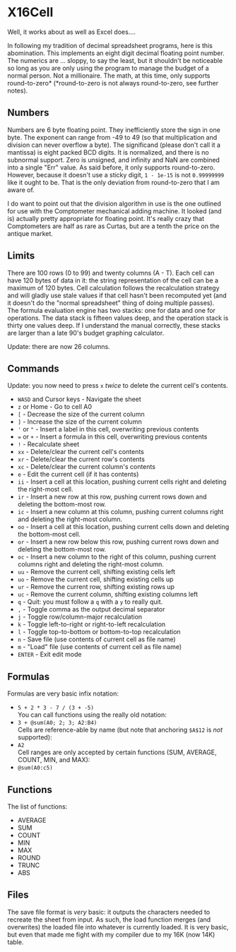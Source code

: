 X16Cell
=======

Well, it works about as well as Excel does....

In following my tradition of decimal spreadsheet programs, here is this abomination. This implements an eight digit decimal floating point number. The numerics are ... sloppy, to say the least, but it shouldn't be noticeable so long as you are only using the program to manage the budget of a normal person. Not a millionaire. The math, at this time, only supports round-to-zero* (*round-to-zero is not always round-to-zero, see further notes).


Numbers
-------

Numbers are 6 byte floating point. They inefficiently store the sign in one byte. The exponent can range from -49 to 49 (so that multiplication and division can never overflow a byte). The significand (please don't call it a mantissa) is eight packed BCD digits. It is normalized, and there is no subnormal support. Zero is unsigned, and infinity and NaN are combined into a single "Err" value. As said before, it only supports round-to-zero. However, because it doesn't use a sticky digit, `1 - 1e-15` is not `0.99999999` like it ought to be. That is the only deviation from round-to-zero that I am aware of.

I do want to point out that the division algorithm in use is the one outlined for use with the Comptometer mechanical adding machine. It looked (and is) actually pretty appropriate for floating point. It's really crazy that Comptometers are half as rare as Curtas, but are a tenth the price on the antique market.


Limits
------

There are 100 rows (0 to 99) and twenty columns (A - T). Each cell can have 120 bytes of data in it: the string representation of the cell can be a maximum of 120 bytes. Cell calculation follows the recalculation strategy and will gladly use stale values if that cell hasn't been recomputed yet (and it doesn't do the "normal spreadsheet" thing of doing multiple passes).  
The formula evaluation engine has two stacks: one for data and one for operations. The data stack is fifteen values deep, and the operation stack is thirty one values deep. If I understand the manual correctly, these stacks are larger than a late 90's budget graphing calculator.

Update: there are now 26 columns.


Commands
--------

Update: you now need to press `x` _twice_ to delete the current cell's contents.

* `WASD` and Cursor keys - Navigate the sheet
* `z` or Home - Go to cell A0
* `[` - Decrease the size of the current column
* `]` - Increase the size of the current column
* `'` or `"` - Insert a label in this cell, overwriting previous contents
* `=` or `+` - Insert a formula in this cell, overwriting previous contents
* `!` - Recalculate sheet
* `xx` - Delete/clear the current cell's contents
* `xr` - Delete/clear the current row's contents
* `xc` - Delete/clear the current column's contents
* `e` - Edit the current cell (if it has contents)
* `ii` - Insert a cell at this location, pushing current cells right and deleting the right-most cell.
* `ir` - Insert a new row at this row, pushing current rows down and deleting the bottom-most row.
* `ic` - Insert a new column at this column, pushing current columns right and deleting the right-most column.
* `oo` - Insert a cell at this location, pushing current cells down and deleting the bottom-most cell.
* `or` - Insert a new row below this row, pushing current rows down and deleting the bottom-most row.
* `oc` - Insert a new column to the right of this column, pushing current columns right and deleting the right-most column.
* `uu` - Remove the current cell, shifting existing cells left
* `uo` - Remove the current cell, shifting existing cells up
* `ur` - Remove the current row, shifting existing rows up
* `uc` - Remove the current column, shifting existing columns left
* `q` - Quit: you must follow a `q` with a `y` to really quit.
* `,` - Toggle comma as the output decimal separator
* `j` - Toggle row/column-major recalculation
* `k` - Toggle left-to-right or right-to-left recalculation
* `l` - Toggle top-to-bottom or bottom-to-top recalculation
* `n` - Save file (use contents of current cell as file name)
* `m` - "Load" file (use contents of current cell as file name)
* `ENTER` - Exit edit mode


Formulas
--------

Formulas are very basic infix notation:  
* `5 + 2 * 3 - 7 / (3 + -5)`  
You can call functions using the really old notation:  
* `3 + @sum(A0; 2; 3; A2:B4)`  
Cells are reference-able by name (but note that anchoring `$A$12` is *not* supported):  
* `A2`  
Cell ranges are only accepted by certain functions (SUM, AVERAGE, COUNT, MIN, and MAX):  
* `@sum(A0:c5)`


Functions
---------

The list of functions:
* AVERAGE
* SUM
* COUNT
* MIN
* MAX
* ROUND
* TRUNC
* ABS


Files
-----

The save file format is *very* basic: it outputs the characters needed to recreate the sheet from input. As such, the load function merges (and overwrites) the loaded file into whatever is currently loaded. It is very basic, but even that made me fight with my compiler due to my 16K (now 14K) table.
